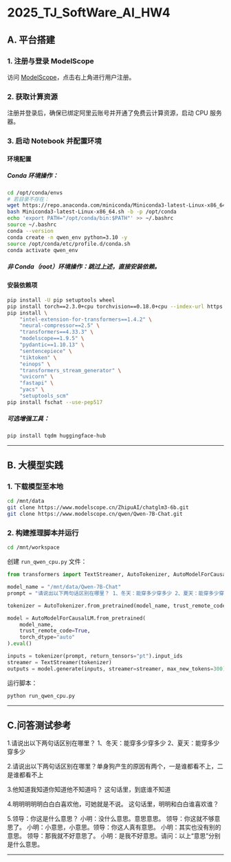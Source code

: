 # 2025_TJ_SoftWare_AI_HW4

## A. 平台搭建

### 1. 注册与登录 ModelScope
访问 [ModelScope](https://www.modelscope.cn/home)，点击右上角进行用户注册。

### 2. 获取计算资源
注册并登录后，确保已绑定阿里云账号并开通了免费云计算资源，启动 CPU 服务器。

### 3. 启动 Notebook 并配置环境

#### 环境配置

##### Conda 环境操作：

```bash
cd /opt/conda/envs
# 若目录不存在：
wget https://repo.anaconda.com/miniconda/Miniconda3-latest-Linux-x86_64.sh
bash Miniconda3-latest-Linux-x86_64.sh -b -p /opt/conda
echo 'export PATH="/opt/conda/bin:$PATH"' >> ~/.bashrc
source ~/.bashrc
conda --version
conda create -n qwen_env python=3.10 -y
source /opt/conda/etc/profile.d/conda.sh
conda activate qwen_env
```

##### 非 Conda（root）环境操作：跳过上述，直接安装依赖。

#### 安装依赖项

```bash
pip install -U pip setuptools wheel
pip install torch==2.3.0+cpu torchvision==0.18.0+cpu --index-url https://download.pytorch.org/whl/cpu
pip install \
    "intel-extension-for-transformers==1.4.2" \
    "neural-compressor==2.5" \
    "transformers==4.33.3" \
    "modelscope==1.9.5" \
    "pydantic==1.10.13" \
    "sentencepiece" \
    "tiktoken" \
    "einops" \
    "transformers_stream_generator" \
    "uvicorn" \
    "fastapi" \
    "yacs" \
    "setuptools_scm"
pip install fschat --use-pep517
```

##### 可选增强工具：
```bash
pip install tqdm huggingface-hub
```

---

## B. 大模型实践

### 1. 下载模型至本地

```bash
cd /mnt/data
git clone https://www.modelscope.cn/ZhipuAI/chatglm3-6b.git
git clone https://www.modelscope.cn/qwen/Qwen-7B-Chat.git
```

### 2. 构建推理脚本并运行

```bash
cd /mnt/workspace
```

创建 `run_qwen_cpu.py` 文件：

```python
from transformers import TextStreamer, AutoTokenizer, AutoModelForCausalLM

model_name = "/mnt/data/Qwen-7B-Chat"
prompt = "请说出以下两句话区别在哪里？ 1、冬天：能穿多少穿多少 2、夏天：能穿多少穿多少"

tokenizer = AutoTokenizer.from_pretrained(model_name, trust_remote_code=True)

model = AutoModelForCausalLM.from_pretrained(
    model_name,
    trust_remote_code=True,
    torch_dtype="auto"
).eval()

inputs = tokenizer(prompt, return_tensors="pt").input_ids
streamer = TextStreamer(tokenizer)
outputs = model.generate(inputs, streamer=streamer, max_new_tokens=300)
```

运行脚本：

```bash
python run_qwen_cpu.py
```

---

## C.问答测试参考


1.请说出以下两句话区别在哪里？ 1、冬天：能穿多少穿多少 2、夏天：能穿多少穿多少 

2.请说出以下两句话区别在哪里？单身狗产生的原因有两个，一是谁都看不上，二是谁都看不上 

3.他知道我知道你知道他不知道吗？ 这句话里，到底谁不知道 

4.明明明明明白白白喜欢他，可她就是不说。 这句话里，明明和白白谁喜欢谁？

5.领导：你这是什么意思？ 小明：没什么意思。意思意思。 领导：你这就不够意思了。 小明：小意思，小意思。领导：你这人真有意思。 小明：其实也没有别的意思。 领导：那我就不好意思了。 小明：是我不好意思。请问：以上“意思”分别是什么意思。

---
